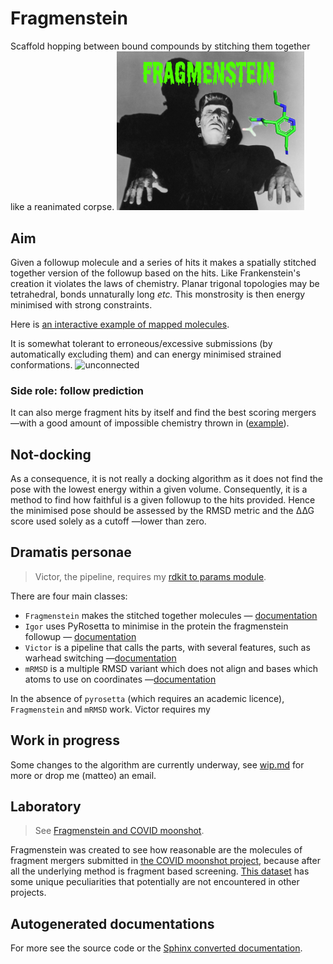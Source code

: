 # Fragmenstein
Scaffold hopping between bound compounds by stitching them together like a reanimated corpse.
<img src="images/fragmenstein.jpg" width="300px">


## Aim
Given a followup molecule and a series of hits it makes a spatially stitched together version of the followup based on the hits.
Like Frankenstein's creation it violates the laws of chemistry. Planar trigonal topologies may be tetrahedral, bonds unnaturally long _etc._
This monstrosity is then energy minimised with strong constraints.

Here is [an interactive example of mapped molecules](https://michelanglo.sgc.ox.ac.uk/r/fragmenstein).

It is somewhat tolerant to erroneous/excessive submissions (by automatically excluding them)
and can energy minimised strained conformations.
![unconnected](unconnected.jpg)

### Side role: follow prediction
It can also merge fragment hits by itself and find the best scoring mergers
—with a good amount of impossible chemistry thrown in ([example](https://www.well.ox.ac.uk/~matteo/fragmenstein_pairwise.html)).

## Not-docking
As a consequence, it is not really a docking algorithm as it does not find the pose with the lowest energy 
within a given volume. Consequently, it is a method to find how faithful is a given followup to the hits provided.
Hence the minimised pose should be assessed by the RMSD metric and the ∆∆G score used solely as a cutoff —lower than zero.

## Dramatis personae

> Victor, the pipeline, requires my [rdkit to params module](https://github.com/matteoferla/rdkit_to_params).

There are four main classes:

* ``Fragmenstein`` makes the stitched together molecules — [documentation](fragmenstein.md)
* ``Igor`` uses PyRosetta to minimise in the protein the fragmenstein followup — [documentation](igor.md)
* ``Victor`` is a pipeline that calls the parts, with several features, such as warhead switching —[documentation](victor.md)
* ``mRMSD`` is a multiple RMSD variant which does not align and bases which atoms to use on coordinates —[documentation](mrmsd.md)

In the absence of `pyrosetta` (which requires an academic licence), `Fragmenstein` and `mRMSD` work.
Victor requires my 

## Work in progress

Some changes to the algorithm are currently underway, see [wip.md](wip.md) for more or drop me (matteo) an email.

## Laboratory

> See [Fragmenstein and COVID moonshot](covid.md).

Fragmenstein was created to see how reasonable are the molecules of fragment mergers submitted
in [the COVID moonshot project](https://discuss.postera.ai/c/covid), because after all the underlying method is 
fragment based screening.
[This dataset](https://github.com/postera-ai/COVID_moonshot_submissions) has some unique peculiarities that potentially
are not encountered in other projects.

## Autogenerated documentations

For more see the source code or the [Sphinx converted documentation](sphinx-docs.md).

